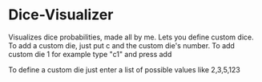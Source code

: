# Dice-Visualizer
Visualizes dice probabilities, made all by me.
Lets you define custom dice.
To add a custom die, just put c and the custom die's number. To add custom die 1 for example type "c1" and press add

To define a custom die just enter a list of possible values like 2,3,5,123
